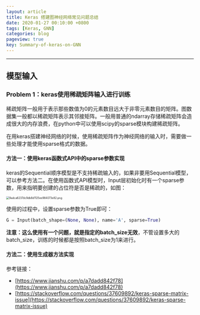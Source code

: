 ```yaml
---
layout: article
title: Keras 搭建图神经网络常见问题总结
date: 2020-01-27 00:10:00 +0800
tags: [Keras, GNN]
categories: blog
pageview: true
key: Summary-of-keras-on-GNN
---
```


------

## 模型输入

### **Problem 1：keras使用稀疏矩阵输入进行训练**

稀疏矩阵一般用于表示那些数值为0的元素数目远大于非零元素数目的矩阵。图数据集一般都以稀疏矩阵表示其邻接矩阵。一般用普通的ndarray存储稀疏矩阵会造成很大的内存浪费，在python中可以使用scipy的sparse模块构建稀疏矩阵。

在用keras搭建神经网络的时候，使用稀疏矩阵作为神经网络的输入时，需要做一些处理才能使用sparse格式的数据。

#### 方法一：使用keras函数式API中的sparse参数实现

keras的Sequential顺序模型是不支持稀疏输入的，如果非要用Sequential模型，可以参考方法二。在使用函数式API模型时，Input层初始化时有一个sparse参数，用来指明要创建的占位符是否是稀疏的，如图：

<img src="http://ww1.sinaimg.cn/large/005NduT8ly1gbawzwpj7ej30os0mywgi.jpg" alt="9adca6237dc9db8d1125ee984073e82.png" style="zoom:50%;" />

使用的过程中，设置sparse参数为True即可：

```python
G = Input(batch_shape=(None, None), name='A', sparse=True)
```



**注意：**这么使用有一个问题，就是**指定的batch_size无效**，不管设置多大的batch_size，训练的时候都是按照batch_size为1来进行。



#### 方法二：使用生成器方法实现

参考链接：

- [https://www.jianshu.com/p/a7dadd842f78](https://www.jianshu.com/p/a7dadd842f78)
- [https://stackoverflow.com/questions/37609892/keras-sparse-matrix-issue](https://stackoverflow.com/questions/37609892/keras-sparse-matrix-issue)

